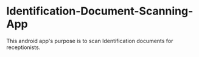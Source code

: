 # Identification-Document-Scanning-App
 This android app's purpose is to scan Identification documents for receptionists.
